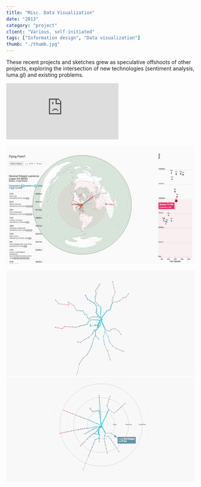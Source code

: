 ```yaml
---
title: "Misc. Data Visualization"
date: "2013"
category: "project"
client: "Various, self-initiated"
tags: ["Information design", "Data visualization"]
thumb: "./thumb.jpg"
---
```


These recent projects and sketches grew as speculative offshoots of other projects, exploring the intersection of new technologies (sentiment analysis, luma.gl) and existing problems.

<div class='video-iframe-container'>
	<iframe src="https://www.useloom.com/embed/162456d36d5b4f1cb07b42d789492e8f" frameborder="0" allowfullscreen></iframe>
</div>

![airlines](mobility.png "Airline mobility")

![mbta](mbta-0.png)
![mbta](mbta.png "Exploring alternative representations of the MBTA transit system")